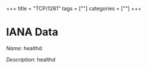 +++
title = "TCP/1281"
tags = [""]
categories = [""]
+++

# IANA Data

_Name:_ healthd

_Description:_ healthd

